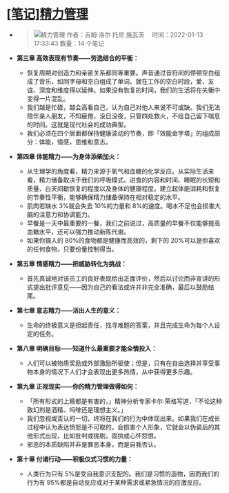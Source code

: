 # [[笔记]精力管理](https://github.com/superleeyom/blog/issues/44)

-
  > ![精力管理](https://wfqqreader-1252317822.image.myqcloud.com/cover/654/33091654/s_33091654.jpg)
  作者：吉姆·洛尔 托尼·施瓦茨　
  时间：2022-01-13 17:33:43
  数量：14 个笔记

- **第三章 高效表现有节奏——劳逸结合的平衡：**
	- 恢复周期对创造力和亲密关系都同等重要。声音通过音符间的停顿空白组成了音乐，如同字母和空白组成了单词。就在工作的空白时段，爱、友谊、深度和维度得以延伸。如果没有恢复的时间，我们的生活将在失衡中变得一片混乱。
	- 我们越是忙碌，越会高看自己，认为自己对他人来说不可或缺。我们无法陪伴亲人朋友，不知疲倦，没日没夜，只管四处救火，不给自己留下喘息的时间。这就是现代社会的成功典型。
	- 我们必须在四个层面都保持健康波动的节奏，即「效能金字塔」的组成部分：体能，情感，思维和意志。
- **第四章 体能精力——为身体添柴加火：**
	- 从生理学的角度看，精力来源于氧气和血糖的化学反应。从实际生活来看，精力储备取决于我们的呼吸模式、进食的内容和时间、睡眠的长短和质量、白天间歇恢复的程度以及身体的健康程度。建立起体能消耗和恢复的节奏性平衡，能够确保精力储备保持在相对稳定的水平。
	- 肌肉若缺水 3%就会失去 10%的力量和 8%的速度。喝水不足也会损害大脑的注意力和协调能力。
	- 早餐是一天中最重要的一餐，我们之前说过，高质量的早餐不仅能够提高血糖水平，还可以强力推动新陈代谢。
	- 如果你摄入的 80%的食物都是健康而高效的，剩下的 20%可以是你喜欢的任何食物，只要份量控制得当。
- **第五章 情感精力——把威胁转化为挑战：**
	- 首先真诚地对该员工的良好表现给出正面评价，然后以讨论而非宣讲的形式提出批评意见——因为自己的看法或许并非完全准确，最后以鼓励结尾。
- **第七章 意志精力——活出人生的意义：**
	- 生命的终极意义是担起责任，找寻难题的答案，并且完成生命为每个人设定的任务。
- **第八章 明确目标——知道什么最重要才能全情投入：**
	- 人们可以被物质奖励或外部激励所驱使；但是，只有在自由选择并享受事物本身的情况下人们才会表现出更多热情，从中获得更多乐趣。
- **第九章 正视现实——你的精力管理做得如何：**
	- 「所有形式的上瘾都是有害的，」精神分析专家卡尔·荣格写道，「不论这种致幻剂是酒精、吗啡还是理想主义。」
	- 我们忽视或否认的一切，终将在我们的行为中体现出来。如果我们在成长过程中认为表达愤怒是不可取的，会损害个人形象，它就会以伪装后的其他形式出现，比如批判或挑剔，固执或心怀怨恨。
	- 邪恶的本质缺陷并非是罪恶本身，而是自我否认。
- **第十章 付诸行动——积极仪式习惯的力量：**
	- 人类行为只有 5%是受自我意识支配的。我们是习惯的造物，因而我们的行为有 95%都是自动反应或对于某种需求或紧急情况的应激反应。